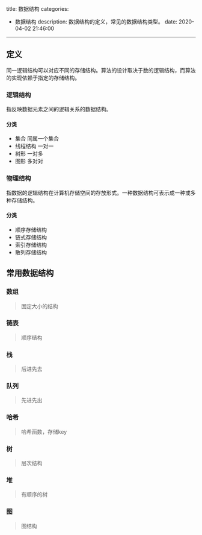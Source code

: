 title: 数据结构
categories:
  - 数据结构
description: 数据结构的定义，常见的数据结构类型。
date: 2020-04-02 21:46:00
---

## 定义
同一逻辑结构可以对应不同的存储结构。算法的设计取决于数的逻辑结构，而算法的实现依赖于指定的存储结构。
### 逻辑结构
指反映数据元素之间的逻辑关系的数据结构。
#### 分类
- 集合 同属一个集合
- 线程结构 一对一
- 树形 一对多
- 图形 多对对
### 物理结构
指数据的逻辑结构在计算机存储空间的存放形式。一种数据结构可表示成一种或多种存储结构。
#### 分类
- 顺序存储结构
- 链式存储结构
- 索引存储结构
- 散列存储结构

## 常用数据结构
### 数组
> 固定大小的结构
### 链表
> 顺序结构
### 栈
> 后进先去
### 队列
> 先进先出
### 哈希
> 哈希函数，存储key
### 树
> 层次结构
### 堆
> 有顺序的树
### 图
> 图结构

